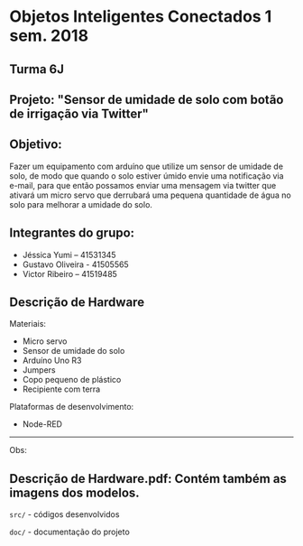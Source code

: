 # Objetos Inteligentes Conectados 1 sem. 2018

## Turma 6J
## Projeto: "Sensor de umidade de solo com botão de irrigação via Twitter"

## Objetivo: 

  Fazer um equipamento com arduíno que utilize um sensor de umidade de solo, de modo que quando o solo estiver úmido envie uma notificação via e-mail, para que então possamos enviar uma mensagem via twitter que ativará um micro servo que derrubará uma pequena quantidade de água no solo para melhorar a umidade do solo.

## Integrantes do grupo:

* Jéssica Yumi – 41531345
* Gustavo Oliveira - 41505565
* Victor Ribeiro – 41519485

## Descrição de Hardware

Materiais: 
* Micro servo
* Sensor de umidade do solo
* Arduíno Uno R3
* Jumpers 
* Copo pequeno de plástico
* Recipiente com terra

Plataformas de desenvolvimento:
* Node-RED


_______________________________________
Obs:

## Descrição de Hardware.pdf: Contém também as imagens dos modelos. 

`src/` - códigos desenvolvidos

`doc/` - documentação do projeto
